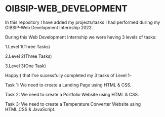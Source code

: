 # OIBSIP-WEB_DEVELOPMENT

In this repository I have added my projects/tasks I had performed during my OIBSIP-Web Development Internship 2022.

During this Web Development Internship we were having 3 levels of tasks:

1.Level 1(Three Tasks)

2.Level 2(Three Tasks)

3.Level 3(One Task)

Happy:) that I’ve sucessfully completed my 3 tasks of Level 1-

Task 1: We need to create a Landing Page using HTML & CSS.

Task 2: We need to create a Portfolio Website using HTML & CSS.

Task 3: We need to create a Temperature Converter Website using HTML,CSS & JavaScript.
